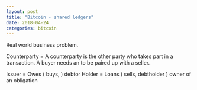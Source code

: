 ```yaml
---
layout: post
title: "Bitcoin - shared ledgers"
date: 2018-04-24
categories: bitcoin
---
```


Real world business problem.


Counterparty = A counterparty is the other party who takes part in a transaction.
A buyer needs an to be paired up with a seller. 

Issuer = Owes ( buys,  ) debtor
Holder = Loans ( sells, debtholder ) owner of an obligation



